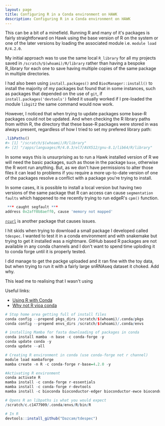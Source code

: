 ```yaml
---
layout: page
title: Configuring R in a Conda environment on HAWK
description: Configuring R in a Conda environment on HAWK
---
```


This can be a bit of a minefield. Running R and many of it's packages is 
fairly straightforward on Hawk using the base version of R on the system 
or one of the later versions by loading the associated module i.e.
`module load R/4.2.0`.  

My initial approach was to use the same local `R_library` for all my projects 
saved in `/scratch/$(whoami)/R/library` rather than having a bespoke 
R_library for each one to save having multiple copies of the same package 
in multiple directories. 

I had also been using `install.packages()` and `BiocManager::install()` to
install the majority of my packages but found that in some instances, such 
as packages that depended on the use of `git`, if `install.packages('devtools')`
failed it usually worked if I pre-loaded the module `libgit2` the same
command would now work. 

However, I noticed that when trying to update packages some base-R packages
could not be updated. And when checking the R library paths from within R,
the directory that these base-R packages were stored in was always present,
regardless of how I tried to set my prefered library path:


```R
.libPaths()
#> [1] "/scratch/$(whoami)/R/library"                             
#> [2] "/apps/languages/R/4.0.3/el7/AVX512/gnu-8.1/lib64/R/library"
```

In some ways this is unsurprising as to run a Hawk installed version of R
we will need the basic packages, such as those in the package `base`, otherwise
the R wont run anything. But, as we don't have permissions to alter those
files it can lead to problems if you require a more up-to-date version of 
one of the packages resolve a conflict with a package you're trying to install. 

In some cases, it is possible to install a local version but having two
versions of the same package that R can access can cause `segmentation faults`
which happened to me recently trying to run edgeR's `cpm()` function.


```R
 *** caught segfault ***
address 0x2aff0b8aeff0, cause 'memory not mapped'
```

[`rcurl`](https://github.com/jeroen/curl/issues/129#issuecomment-339730996) is another package that causes issues. 

I hit skids when trying to download a small package I developed called 
`tdespec`. I wanted to test it in a conda environment and with snakemake
but trying to get it installed was a nightmare. GitHub based R packages 
are not available in any conda channels and I don't want to spend time 
uploding it to conda forge until it is properly tested. 

I did manage to get the packge uploaded and it ran fine with the toy data,
but when trying to run it with a fairly large snRNAseq dataset it 
choked. Add why.

This lead me to realising that I wasn't using  

Useful links: 

- [Using R with Conda](https://www.biostars.org/p/450316/)
- [Why not R vioa conda](https://community.rstudio.com/t/why-not-r-via-conda/9438/4)

```R
# Stop home area getting full of install files
conda config --prepend pkgs_dirs /scratch/$(whoami)/.conda/pkgs
conda config --prepend envs_dirs /scratch/$(whoami)/.conda/envs

# installing Mamba for fasta downloading of packages in conda
conda install mamba -n base -c conda-forge -y
conda update conda -y
conda update --all

# Creating R environment in conda (use conda-forge not r channel)
module load mambaforge
mamba create -n R -c conda-forge r-base=4.2.0 -y

#Activating R environment
conda activate R
mamba install -c conda-forge r-essentials
mamba install -c conda-forge r-devtools
mamba install -c bioconda bioconductor-edger bioconductor-ewce bioconductor-biomart

# Opens R an libpaths is what you would expect
/scratch/c.c1477909/.conda/envs/R/bin/R

# In R
devtools::install_github("Dazcam/tdespec")
